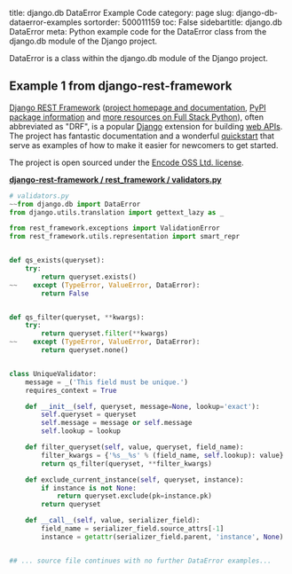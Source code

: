 title: django.db DataError Example Code
category: page
slug: django-db-dataerror-examples
sortorder: 500011159
toc: False
sidebartitle: django.db DataError
meta: Python example code for the DataError class from the django.db module of the Django project.


DataError is a class within the django.db module of the Django project.


## Example 1 from django-rest-framework
[Django REST Framework](https://github.com/encode/django-rest-framework)
([project homepage and documentation](https://www.django-rest-framework.org/),
[PyPI package information](https://pypi.org/project/djangorestframework/)
and [more resources on Full Stack Python](/django-rest-framework-drf.html)),
often abbreviated as "DRF", is a popular [Django](/django.html) extension
for building [web APIs](/application-programming-interfaces.html).
The project has fantastic documentation and a wonderful
[quickstart](https://www.django-rest-framework.org/tutorial/quickstart/)
that serve as examples of how to make it easier for newcomers
to get started.

The project is open sourced under the
[Encode OSS Ltd. license](https://github.com/encode/django-rest-framework/blob/master/LICENSE.md).

[**django-rest-framework / rest_framework / validators.py**](https://github.com/encode/django-rest-framework/blob/master/rest_framework/./validators.py)

```python
# validators.py
~~from django.db import DataError
from django.utils.translation import gettext_lazy as _

from rest_framework.exceptions import ValidationError
from rest_framework.utils.representation import smart_repr


def qs_exists(queryset):
    try:
        return queryset.exists()
~~    except (TypeError, ValueError, DataError):
        return False


def qs_filter(queryset, **kwargs):
    try:
        return queryset.filter(**kwargs)
~~    except (TypeError, ValueError, DataError):
        return queryset.none()


class UniqueValidator:
    message = _('This field must be unique.')
    requires_context = True

    def __init__(self, queryset, message=None, lookup='exact'):
        self.queryset = queryset
        self.message = message or self.message
        self.lookup = lookup

    def filter_queryset(self, value, queryset, field_name):
        filter_kwargs = {'%s__%s' % (field_name, self.lookup): value}
        return qs_filter(queryset, **filter_kwargs)

    def exclude_current_instance(self, queryset, instance):
        if instance is not None:
            return queryset.exclude(pk=instance.pk)
        return queryset

    def __call__(self, value, serializer_field):
        field_name = serializer_field.source_attrs[-1]
        instance = getattr(serializer_field.parent, 'instance', None)


## ... source file continues with no further DataError examples...

```

